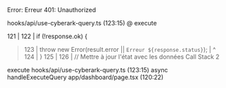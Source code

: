 Error: Erreur 401: Unauthorized

hooks/api/use-cyberark-query.ts (123:15) @ execute


  121 |
  122 |       if (!response.ok) {
> 123 |         throw new Error(result.error || `Erreur ${response.status}`);
      |               ^
  124 |       }
  125 |
  126 |       // Mettre à jour l'état avec les données
Call Stack
2

execute
hooks/api/use-cyberark-query.ts (123:15)
async handleExecuteQuery
app/dashboard/page.tsx (120:22)